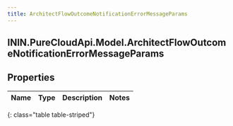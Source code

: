 ```yaml
---
title: ArchitectFlowOutcomeNotificationErrorMessageParams
---
```

## ININ.PureCloudApi.Model.ArchitectFlowOutcomeNotificationErrorMessageParams

## Properties

|Name | Type | Description | Notes|
|------------ | ------------- | ------------- | -------------|
{: class="table table-striped"}



